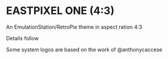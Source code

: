 # EASTPIXEL ONE (4:3)
An EmulationStation/RetroPie theme in aspect ration 4:3

Details follow

Some system logos are based on the work of @anthonycaccese
